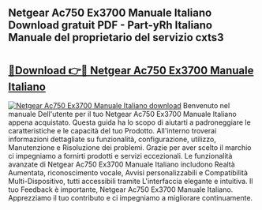## Netgear Ac750 Ex3700 Manuale Italiano Download gratuit PDF - Part-yRh Italiano Manuale del proprietario del servizio cxts3

# <h2><a href="http://dfebtrf.blite.top/?on=Netgear+Ac750+Ex3700+Manuale+Italiano">🔗Download 👉🔴 Netgear Ac750 Ex3700 Manuale Italiano</a></h2>

[![Netgear Ac750 Ex3700 Manuale Italiano download](https://i.imgur.com/lujVjoI.png)](http://dfebtrf.blite.top/?on=Netgear+Ac750+Ex3700+Manuale+Italiano)
Benvenuto nel manuale Dell'utente per il tuo Netgear Ac750 Ex3700 Manuale Italiano appena acquistato. Questa guida ha lo scopo di aiutarti a padroneggiare le caratteristiche e le capacità del tuo Prodotto. All'interno troverai informazioni dettagliate su funzionalità, configurazione, utilizzo, Manutenzione e Risoluzione dei problemi. Grazie per aver scelto il marchio ci impegniamo a fornirti prodotti e servizi eccezionali. Le funzionalità avanzate di Netgear Ac750 Ex3700 Manuale Italiano includono Realtà Aumentata, riconoscimento vocale, Avvisi personalizzabili e Compatibilità Multi-Dispositivo, tutti accessibili tramite L'interfaccia elegante e intuitiva. Il tuo Feedback è importante, Netgear Ac750 Ex3700 Manuale Italiano. Apprezziamo il tuo contributo e ci impegniamo a migliorare continuamente.
